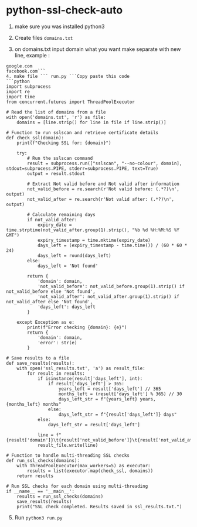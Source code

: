 # python-ssl-check-auto

1. make sure you was installed python3
2. Create files ```domains.txt```
   
3. on domains.txt input domain what you want make separate with new line, example :
```
google.com
facebook.com```
4. make file ``` run.py ```Copy paste this code
```python
import subprocess
import re
import time
from concurrent.futures import ThreadPoolExecutor

# Read the list of domains from a file
with open('domains.txt', 'r') as file:
    domains = [line.strip() for line in file if line.strip()]

# Function to run sslscan and retrieve certificate details
def check_ssl(domain):
    print(f"Checking SSL for: {domain}")
    
    try:
        # Run the sslscan command
        result = subprocess.run(["sslscan", "--no-colour", domain], stdout=subprocess.PIPE, stderr=subprocess.PIPE, text=True)
        output = result.stdout
        
        # Extract Not valid before and Not valid after information
        not_valid_before = re.search(r'Not valid before: (.*?)\n', output)
        not_valid_after = re.search(r'Not valid after: (.*?)\n', output)
        
        # Calculate remaining days
        if not_valid_after:
            expiry_date = time.strptime(not_valid_after.group(1).strip(), "%b %d %H:%M:%S %Y GMT")
            expiry_timestamp = time.mktime(expiry_date)
            days_left = (expiry_timestamp - time.time()) / (60 * 60 * 24)
            days_left = round(days_left)
        else:
            days_left = 'Not found'
        
        return {
            'domain': domain,
            'not_valid_before': not_valid_before.group(1).strip() if not_valid_before else 'Not found',
            'not_valid_after': not_valid_after.group(1).strip() if not_valid_after else 'Not found',
            'days_left': days_left
        }
    
    except Exception as e:
        print(f"Error checking {domain}: {e}")
        return {
            'domain': domain,
            'error': str(e)
        }

# Save results to a file
def save_results(results):
    with open('ssl_results.txt', 'a') as result_file:
        for result in results:
            if isinstance(result['days_left'], int):
                if result['days_left'] > 365:
                    years_left = result['days_left'] // 365
                    months_left = (result['days_left'] % 365) // 30
                    days_left_str = f"{years_left} years, {months_left} months"
                else:
                    days_left_str = f"{result['days_left']} days"
            else:
                days_left_str = result['days_left']
            
            line = f"{result['domain']}\t{result['not_valid_before']}\t{result['not_valid_after']}\t{days_left_str}\n"
            result_file.write(line)

# Function to handle multi-threading SSL checks
def run_ssl_checks(domains):
    with ThreadPoolExecutor(max_workers=5) as executor:
        results = list(executor.map(check_ssl, domains))
    return results

# Run SSL checks for each domain using multi-threading
if __name__ == '__main__':
    results = run_ssl_checks(domains)
    save_results(results)
    print("SSL check completed. Results saved in ssl_results.txt.")

```
5. Run ```python3 run.py```
